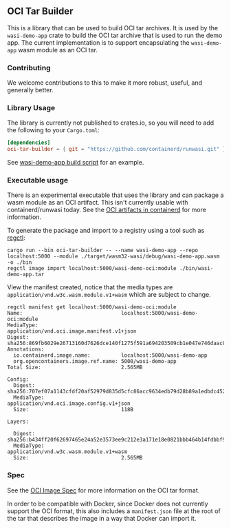 ## OCI Tar Builder

This is a library that can be used to build OCI tar archives. It is used by the `wasi-demo-app` crate to build the OCI tar archive that is used to run the demo app.
The current implementation is to support encapsulating the `wasi-demo-app` wasm module as an OCI tar.

### Contributing

We welcome contributions to this to make it more robust, useful, and generally better.

### Library Usage

The library is currently not published to crates.io, so you will need to add the following to your `Cargo.toml`:

```toml
[dependencies]
oci-tar-builder = { git = "https://github.com/containerd/runwasi.git" }
```

See [wasi-demo-app build script](../wasi-demo-app/build.rs) for an example.

### Executable usage

There is an experimental executable that uses the library and can package a wasm module as an OCI artifact.  This isn't currently usable with containerd/runwasi today.  See the [OCI artifacts in containerd](https://docs.google.com/document/d/11shgC3l6gplBjWF1VJCWvN_9do51otscAm0hBDGSSAc) for more information.

To generate the package and import to a registry using a tool such as [regctl](https://github.com/regclient/regclient/blob/main/docs/regctl.md#image-commands): 

```
cargo run --bin oci-tar-builder -- --name wasi-demo-app --repo localhost:5000 --module ./target/wasm32-wasi/debug/wasi-demo-app.wasm -o ./bin
regctl image import localhost:5000/wasi-demo-oci:module ./bin/wasi-demo-app.tar        
```

View the manifest created, notice that the media types are `application/vnd.w3c.wasm.module.v1+wasm` which are subject to change.

```
regctl manifest get localhost:5000/wasi-demo-oci:module
Name:                                localhost:5000/wasi-demo-oci:module
MediaType:                           application/vnd.oci.image.manifest.v1+json
Digest:                              sha256:869fb6029e26713160d7626dce140f1275f591a694203509cb1e047e746daac8
Annotations:
  io.containerd.image.name:          localhost:5000/wasi-demo-app
  org.opencontainers.image.ref.name: 5000/wasi-demo-app
Total Size:                          2.565MB

Config:
  Digest:                            sha256:707ef07a1143cfdf20af52979d835d5cfc86acc9634edb79d28b89a1edbdc452
  MediaType:                         application/vnd.oci.image.config.v1+json
  Size:                              118B

Layers:

  Digest:                            sha256:b434ff20f62697465e24a52e3573ee9c212e3a171e18e0821bbb464b14fdbbf9
  MediaType:                         application/vnd.w3c.wasm.module.v1+wasm
  Size:                              2.565MB
```

### Spec

See the [OCI Image Spec](https://github.com/opencontainers/image-spec/blob/bc9c4bd/image-layout.md) for more information on the OCI tar format.

In order to be compatible with Docker, since Docker does not currently support the OCI format, this also includes a `manifest.json` file at the root of the tar that describes the image in a way that Docker can import it.
